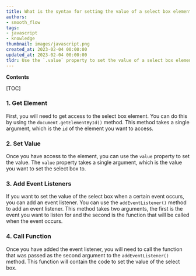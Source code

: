 ```yaml
---
title: What is the syntax for setting the value of a select box element using javascript?
authors:
- smooth_flow
tags:
- javascript
- knowledge
thumbnail: images/javascript.png
created_at: 2023-02-04 00:00:00
updated_at: 2023-02-04 00:00:00
tldr: Use the `.value` property to set the value of a select box element programmatically using JavaScript.
---
```


**Contents**

[TOC]

### 1. Get Element

First, you will need to get access to the select box element. You can do this by using the `document.getElementById()` method. This method takes a single argument, which is the `id` of the element you want to access. 

### 2. Set Value

Once you have access to the element, you can use the `value` property to set the value. The `value` property takes a single argument, which is the value you want to set the select box to. 

### 3. Add Event Listeners

If you want to set the value of the select box when a certain event occurs, you can add an event listener. You can use the `addEventListener()` method to add an event listener. This method takes two arguments, the first is the event you want to listen for and the second is the function that will be called when the event occurs. 

### 4. Call Function

Once you have added the event listener, you will need to call the function that was passed as the second argument to the `addEventListener()` method. This function will contain the code to set the value of the select box.
